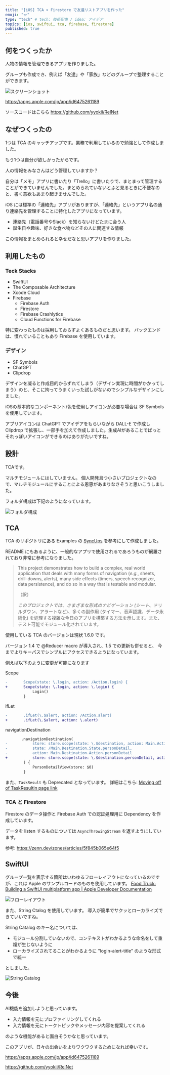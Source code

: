 ```yaml
---
title: "[iOS] TCA × Firestore で友達リストアプリを作った"
emoji: "🪢"
type: "tech" # tech: 技術記事 / idea: アイデア
topics: [ios, swiftui, tca, firebase, firestore]
published: true
---
```


## 何をつくったか

人物の情報を管理できるアプリを作りました。

グループも作成でき、例えば「友達」や「家族」などのグループで整理することができます。

![スクリーンショット](/images/friend-list-app-with-tca-firestore/app-screen-shot.png)

https://apps.apple.com/jp/app/id6475261189

ソースコードはこちら
https://github.com/yyokii/RelNet

## なぜつくったの

1つは TCA のキャッチアップです。業務で利用しているので勉強として作成しました。

もう1つは自分が欲しかったからです。

人の情報をみなさんはどう管理していますか？

自分は「メモ」アプリに書いたり「Trello」に書いたりで、まとまって管理することができていませんでした。まとめられていないとふと見るときに不便なのと、書く意欲もあまり起きませんでした。

iOS には標準の「連絡先」アプリがありますが、「連絡先」というアプリ名の通り連絡先を管理することに特化したアプリになっています。

* 連絡先（電話番号やSlack）を知らないけどたまに会う人
* 誕生日や趣味、好きな食べ物などその人に関連する情報

この情報をまとめられると幸せだなと思いアプリを作りました。

## 利用したもの

### Teck Stacks

* SwiftUI
* The Composable Architecture
* Xcode Cloud
* Firebase
  * Firebase Auth
  * Firestore
  * Firebase Crashlytics
  * Cloud Functions for Firebase

特に変わったものは採用しておらずよくあるものだと思います。
バックエンドは、慣れていることもあり Firebase を使用しています。

### デザイン

* SF Symbols
* ChatGPT
* Clipdrop

デザインを凝ると作成目的からずれてしまう（デザイン実現に時間がかかってしまう）のと、そこに拘ってうまくいった試しがないのでシンプルなデザインにしました。

iOSの基本的なコンポーネント/色を使用しアイコンが必要な場合は SF Symbols を使用しています。

アプリアイコンは ChatGPT でアイデアをもらいながら DALL-E で作成し Clipdrop で拡張し、一部手を加えて作成しました。生成AIがあることでぱっとそれっぽいアイコンができるのはありがたいですね。

## 設計

TCAです。

マルチモジュールにはしていません。
個人開発且つ小さいプロジェクトなので、マルチモジュールにすることによる恩恵があまりなさそうと思いこうしました。

フォルダ構成は下記のようになっています。

![フォルダ構成](/images/friend-list-app-with-tca-firestore/folders.png)

## TCA

TCA のリポジトリにある Examples の [SyncUps](https://github.com/pointfreeco/swift-composable-architecture/tree/main/Examples/SyncUps) を参考にして作成しました。

README にもあるように、一般的なアプリで使用されるであろうものが網羅されており非常に参考になりました。

> This project demonstrates how to build a complex, real world application that deals with many forms of navigation (*e.g.*, sheets, drill-downs, alerts), many side effects (timers, speech recognizer, data persistence), and do so in a way that is testable and modular.
>
> （訳）
>
> *このプロジェクトでは、さまざまな形式のナビゲーション (シート*、ドリルダウン、アラートなど)、多くの副作用 (タイマー、音声認識、データ永続化) を処理する複雑な今日のアプリを構築する方法を示します。また、テスト可能でモジュール化されています。

使用している TCA のバージョンは現状 1.6.0 です。

バージョン 1.4 で @Reducer macro が導入され、1.5 での更新も併せると、
今までよりキーパスでシンプルにアクセスできるようになっています。

例えば以下のように変更が可能になります

Scope 

```diff swift
-       Scope(state: \.login, action: /Action.login) {
+       Scope(state: \.login, action: \.login) {
            Login()
        }
```

ifLet

```diff swift
-       .ifLet(\.$alert, action: /Action.alert)
+       .ifLet(\.$alert, action: \.alert)
```

navigationDestination

```diff swift
       .navigationDestination(
-           store: store.scope(state: \.$destination, action: Main.Action.destination),
-           state: /Main.Destination.State.personDetail,
-           action: Main.Destination.Action.personDetail
+           store: store.scope(state: \.$destination.personDetail, action: \.destination.personDetail)
        ) {
            PersonDetailView(store: $0)
        }
```

また、`TaskResult` も Deprecated となっています。
詳細はこちら:  [Moving off of TaskResultin page link](https://pointfreeco.github.io/swift-composable-architecture/main/documentation/composablearchitecture/migratingto1.4/#Moving-off-of-TaskResult)

### TCA と Firestore

Firestore のデータ操作と Firebase Auth での認証処理用に Dependency を作成しています。

データを listen するものについては `AsyncThrowingStream` を返すようにしています。

参考: 
 https://zenn.dev/zones/articles/5f845b065e64f5

## SwiftUI

グループ一覧を表示する箇所はいわゆるフローレイアウトになっているのですが、これは Apple のサンプルコードのものを使用しています。
[Food Truck: Building a SwiftUI multiplatform app | Apple Developer Documentation](https://developer.apple.com/documentation/swiftui/food_truck_building_a_swiftui_multiplatform_app/)

![フローレイアウト](/images/friend-list-app-with-tca-firestore/group-layout.png)

また、String Ctalog を使用しています。
導入が簡単でサクッとローカライズできていいですね。

String Catalog のキー名については、

* モジュール分割していないので、コンテキストがわかるような命名をして重複が生じないように
* ローカライズされてることがわかるように "login-alert-title" のような形式で統一

としました。

![String Catalog](/images/friend-list-app-with-tca-firestore/string-catalog.png)

## 今後

AI機能を追加しようと思っています。

+ 入力情報を元にプロファイリングしてくれる
+ 入力情報を元にトークトピックやメッセージ内容を提案してくれる

のような機能があると面白そうかなと思っています。

このアプリが、日々の出会いをよりワクワクするためになれば幸いです。

https://apps.apple.com/jp/app/id6475261189

https://github.com/yyokii/RelNet
